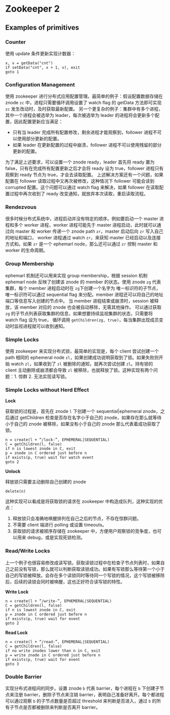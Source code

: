 # Zookeeper 2
<!-- ---
title: Zookeeper 2
date: 2021-07-15 00:24:37
tags: [distributed-system, zookeeper]
--- -->

## Examples of primitives

### Counter

使用 update 条件更新实现计数器：

```
x, v = getData("cnt")
if setData("cnt", x + 1, v), exit
goto 1
```

### Configuration Management

使用 zookeeper 进行分布式应用配置管理。最简单的例子：假设配置数据存储在 znode `zc` 中，进程只需要循环调用设置了 watch flag 的 getData 方法即可实现 `zc` 发生改动时，及时获取最新配置。
另一个更复杂的例子：集群中有多个进程，其中一个进程会被选举为 leader，每次被选举为 leader 的进程将会更新多个配置，因此配置更新应当满足：
* 只有当 leader 完成所有配置修改，剩余进程才能观察到，follower 进程不可以使用部分更新的配置。
* 如果 leader 在更新配置的过程中崩溃，follower 进程不可以使用残留的部分更新的配置。

为了满足上述要求，可以设置一个 znode ready，leader 首先将 ready 置为 false，只有在完成所有配置更新之后才会将 ready 设为 true，follower 进程只有观察到 ready 节点为 true，才会去读取配置。
上述解决方案还有一个问题，如果配置在 follower 读取过程中又再次被修改，这种情况下 follower 可能会读到 corrupted 配置。这个问题可以通过 watch flag 来解决，如果 follower 在读取配置过程中再次收到了 ready 改变通知，就放弃本次读取，重启读取流程。


### Rendezvous

很多时候分布式系统中，进程启动并没有特定的顺序。例如要启动一个 master 进程和多个 worker 进程，worker 进程可能先于 master 进程启动，此时就可以通过向 master 和 worker 传递一个 znode path `zr`，master 启动后向 `zr` 写入自己的地址和端口， worker 进程通过 watch `zr`，来获知 master 已经启动以及连接方式和。如果 `zr` 是一个 ephemarl node，那么还可以通过 `zr` 控制 master 和 worker 的生命周期。

### Group Membership

ephemarl 机制还可以用来实现 group membership，根据 session 机制 ephemarl node 反映了创建该 znode 的 member 的状态。使用 znode `zg` 代表集群，每个 member 进程启动时在 `zg`下创建一个名字为 唯一标识符的子节点，唯一标识符可以通过 sequential flag 来分配。member 进程还可以将自己的地址端口等信息写入创建的节点中。
当 member 进程结束或崩溃时，session 被释放，该 member 对应的 znode 也会被自动移除，无需其他操作。
可以通过获取 `zg` 的子节点列表获取集群的信息，如果想要持续监视集群的状态，只需要将 watch flag 设为 true， 循环调用 `getChildren(zg, true)`，每当集群出现成员变动时监视进程就可以收到通知。 


### Simple Locks

使用 zookeeper 来实现分布式锁，最简单的实现是，每个 client 尝试创建一个 path 相同的 ephemeral node `zl`，如果创建成功说明获取到了锁。如果失败则开始 watch `zl`，如果收到了 `zl` 被删除的通知，就再次尝试创建 `zl`。持有锁的 client 主动删除或崩溃都会导致 `zl` 被移除，也就释放了锁。这种实现有两个问题：1. 惊群 2. 无法实现读写锁。


### Simple Locks without Herd Effect

**Lock**

获取锁的过程是，首先在 znode `l` 下创建一个 sequential\|ephemeral znode，之后通过 getChildren 检查是否存在名字小于自己的 znode，如果存在那么就等待小于自己的 znode 被移除，如果没有小于自己的 znode 那么代表着成功获取了锁。

```
n = create(l + “/lock-”, EPHEMERAL|SEQUENTIAL)
C = getChildren(l, false)
if n is lowest znode in C, exit
p = znode in C ordered just before n
if exists(p, true) wait for watch event
goto 2
```

**Unlock**

释放锁只需要主动删除自己创建的 znode

```
delete(n)
```

这种实现可以看成是将获取锁的请求在 zookeeper 中构造成队列，这种实现的优点：

1. 释放锁只会准确地唤醒排列在自己之后的节点，不存在惊群问题。
2. 不需要 client 端进行 polling 或设置 timeouts。
3. 获取锁的请求被顺序存储在 zookeeper 中，方便用户观察锁的竞争度，也可以用来 debug，或是实现死锁检测。

### Read/Write Locks

上一个例子也很容易修改成读写锁。获取读锁过程中在检查子节点列表时，如果自己之前没有写锁，那么就可以判断获取读锁成功。如果有写锁那么等待第一个小于自己的写锁被释放。会存在多个读锁同时等待同一个写锁的情况，这个写锁被移除后，后续的读锁会同时被唤醒，这也正好符合读写锁的特性。

**Write Lock**
```
n = create(l + “/write-”, EPHEMERAL|SEQUENTIAL)
C = getChildren(l, false)
if n is lowest znode in C, exit
p = znode in C ordered just before n
if exists(p, true) wait for event
goto 2
```

**Read Lock**
```
n = create(l + “/read-”, EPHEMERAL|SEQUENTIAL)
C = getChildren(l, false)
if no write znodes lower than n in C, exit
p = write znode in C ordered just before n
if exists(p, true) wait for event
goto 3
```

### Double Barrier

实现分布式进程间的同步。设置 znode `b` 代表 barrier，每个进程在 `b` 下创建子节点来注册 barrier，删除子节点来注销 barrier，表明自己准备好离开。每个都进程可以通过观察 `b` 的子节点数量是否超过 threshold 来判断是否进入，通过 `b` 的所有子节点是否都被删除来判断是否离开 barrier。
